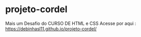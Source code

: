 # projeto-cordel
 Mais um Desafio do CURSO DE HTML e CSS
 Acesse por aqui : https://debinhasl11.github.io/projeto-cordel/
